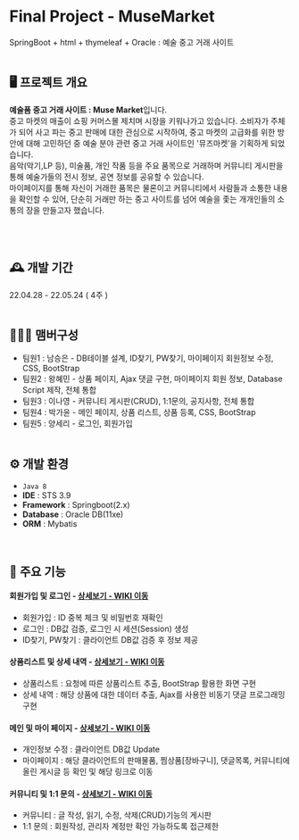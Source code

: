# Final Project - MuseMarket
SpringBoot + html + thymeleaf + Oracle : 예술 중고 거래 사이트
<br/><br/>

## 🖥️ 프로젝트 개요
**예술품 중고 거래 사이트 : Muse Market**입니다. <br/>
중고 마켓의 매출이 쇼핑 커머스몰 제치며 시장을 키워나가고 있습니다. 소비자가 주체가 되어 사고 파는 중고 판매에 대한 관심으로 시작하여, 중고 마켓의 고급화를 위한 방안에 대해 고민하던 중 예술 분야 관련 중고 거래 사이트인 '뮤즈마켓'을 기획하게 되었습니다. <br/>
음악(악기,LP 등), 미술품, 개인 작품 등을 주요 품목으로 거래하며 커뮤니티 게시판을 통해 예술가들의 전시 정보, 공연 정보를 공유할 수 있습니다. <br/> 마이페이지를 통해 자신이 거래한 품목은 물론이고 커뮤니티에서 사람들과 소통한 내용을 확인할 수 있어, 단순히 거래만 하는 중고 사이트를 넘어 예술을 좇는 개개인들의 소통의 장을 만들고자 했습니다. 


<br/><br/>

## 🕰️ 개발 기간
22.04.28 - 22.05.24 ( 4주 )
<br/><br/>

## 🧑‍🤝‍🧑 맴버구성
 - 팀원1 : 남승은 - DB테이블 설계, ID찾기, PW찾기, 마이페이지 회원정보 수정, CSS, BootStrap
 - 팀원2 : 왕혜민 - 상품 페이지, Ajax 댓글 구현, 마이페이지 회원 정보, Database Script 제작, 전체 통합
 - 팀원3 : 이나영 - 커뮤니티 게시판(CRUD), 1:1문의, 공지사항, 전체 통합
 - 팀원4 : 박가윤 - 메인 페이지, 상품 리스트, 상품 등록, CSS, BootStrap
 - 팀원5 : 양세리 - 로그인, 회원가입
<br/><br/>

## ⚙️ 개발 환경
- `Java 8`
- **IDE** : STS 3.9
- **Framework** : Springboot(2.x)
- **Database** : Oracle DB(11xe)
- **ORM** : Mybatis
<br/>

## 📌 주요 기능

#### 회원가입 및 로그인 - <a href="https://github.com/Wanghyemin/SpringBootProject-MuseMarket/wiki/%ED%9A%8C%EC%9B%90%EA%B0%80%EC%9E%85-%EB%B0%8F-%EB%A1%9C%EA%B7%B8%EC%9D%B8" >상세보기 - WIKI 이동</a>
- 회원가입 : ID 중복 체크 및 비밀번호 재확인 
- 로그인  : DB값 검증, 로그인 시 세션(Session) 생성 
- ID찾기, PW찾기 : 클라이언트 DB값 검증 후 정보 제공

#### 상품리스트 및 상세 내역 - <a href="https://github.com/Wanghyemin/SpringBootProject-MuseMarket/wiki/%EC%83%81%ED%92%88%EB%A6%AC%EC%8A%A4%ED%8A%B8-%EB%B0%8F-%EC%83%81%EC%84%B8-%EB%82%B4%EC%97%AD" >상세보기 - WIKI 이동</a>
- 상품리스트 : 요청에 따른 상품리스트 추출, BootStrap 활용한 화면 구현
- 상세 내역 : 해당 상품에 대한 데이터 추출, Ajax를 사용한 비동기 댓글 프로그래밍 구현

#### 메인 및 마이 페이지 - <a href="https://github.com/NamSeungEun/Springboot-project-MuseMacket/wiki/%EB%A9%94%EC%9D%B8-%ED%8E%98%EC%9D%B4%EC%A7%80-%EB%B0%8F-%EB%A7%88%EC%9D%B4-%ED%8E%98%EC%9D%B4%EC%A7%80" >상세보기 - WIKI 이동</a>
- 개인정보 수정 : 클라이언트 DB값 Update
- 마이페이지 : 해당 클라이언트의 판매물품, 찜상품[장바구니], 댓글목록, 커뮤니티에 올린 게시글 등 확인 및 해당 링크로 이동

#### 커뮤니티 및 1:1 문의 - <a href="https://github.com/Wanghyemin/SpringBootProject-MuseMarket/wiki/%EC%BB%A4%EB%AE%A4%EB%8B%88%ED%8B%B0-%EB%B0%8F-1:1-%EB%AC%B8%EC%9D%98" >상세보기 - WIKI 이동</a> 
- 커뮤니티 : 글 작성, 읽기, 수정, 삭제(CRUD)기능의 게시판
- 1:1 문의 : 회원작성, 관리자 계정만 확인 가능하도록 접근제한
